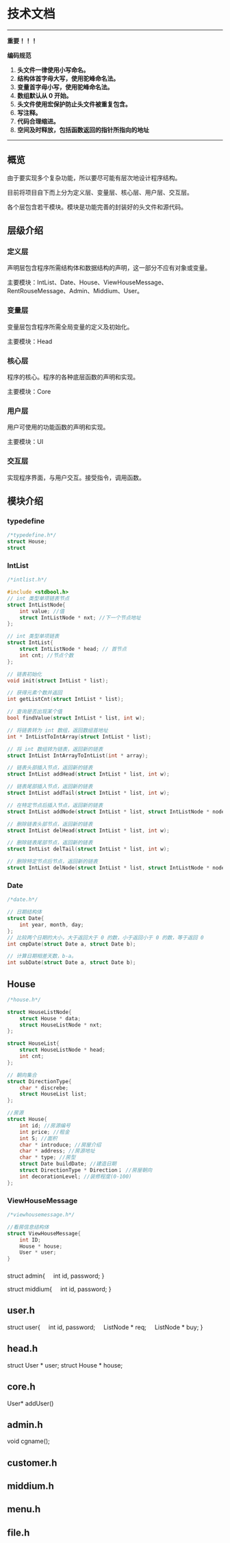 # 技术文档

---
**重要！！！**

**编码规范**

1. **头文件一律使用小写命名。**
2. **结构体首字母大写，使用驼峰命名法。**
3. **变量首字母小写，使用驼峰命名法。**
4. **数组默认从 0 开始。**
5. **头文件使用宏保护防止头文件被重复包含。**
6. **写注释。**
7. **代码合理缩进。**
8. **空间及时释放，包括函数返回的指针所指向的地址**

---

## 概览

由于要实现多个复杂功能，所以要尽可能有层次地设计程序结构。

目前将项目自下而上分为定义层、变量层、核心层、用户层、交互层。

各个层包含若干模块。模块是功能完善的封装好的头文件和源代码。

## 层级介绍

### 定义层

声明层包含程序所需结构体和数据结构的声明，这一部分不应有对象或变量。

主要模块：IntList、Date、House、ViewHouseMessage、RentRouseMessage、Admin、Middium、User。

### 变量层

变量层包含程序所需全局变量的定义及初始化。

主要模块：Head

### 核心层

程序的核心。程序的各种底层函数的声明和实现。

主要模块：Core

### 用户层

用户可使用的功能函数的声明和实现。

主要模块：UI

### 交互层

实现程序界面，与用户交互。接受指令，调用函数。


## 模块介绍

### typedefine

```C
/*typedefine.h*/
struct House;
struct 
```

### IntList


```C
/*intlist.h*/

#include <stdbool.h>
// int 类型单项链表节点
struct IntListNode{
    int value; //值
    struct IntListNode * nxt; //下一个节点地址
};

// int 类型单项链表
struct IntList{
    struct IntListNode * head; // 首节点
    int cnt; //节点个数
};

// 链表初始化
void init(struct IntList * list);

// 获得元素个数并返回
int getListCnt(struct IntList * list);

// 查询是否出现某个值
bool findValue(struct IntList * list, int w);

// 将链表转为 int 数组，返回数组首地址
int * IntListToIntArray(struct IntList * list);

// 将 int 数组转为链表，返回新的链表
struct IntList IntArrayToIntList(int * array);

// 链表头部插入节点，返回新的链表
struct IntList addHead(struct IntList * list, int w);

// 链表尾部插入节点，返回新的链表
struct IntList addTail(struct IntList * list, int w);

// 在特定节点后插入节点，返回新的链表
struct IntList addNode(struct IntList * list, struct IntListNode * node, int w);

// 删除链表头部节点，返回新的链表
struct IntList delHead(struct IntList * list, int w);

// 删除链表尾部节点，返回新的链表
struct IntList delTail(struct IntList * list, int w);

// 删除特定节点后节点，返回新的链表
struct IntList delNode(struct IntList * list, struct IntListNode * node);
```

### Date

```C
/*date.h*/

// 日期结构体
struct Date{
    int year, month, day;
};
// 比较两个日期的大小，大于返回大于 0 的数，小于返回小于 0 的数，等于返回 0
int cmpDate(struct Date a, struct Date b);

// 计算日期相差天数，b-a。
int subDate(struct Date a, struct Date b);
```

## House

```C
/*house.h*/

struct HouseListNode{
    struct House * data;
    struct HouseListNode * nxt;
};

struct HouseList{
    struct HouseListNode * head;
    int cnt;
};

// 朝向集合
struct DirectionType{
    char * discrebe;
    struct HouseList list;
};

//房源
struct House{
    int id; //房源编号
    int price; //租金
    int S; //面积
    char * introduce; //房屋介绍
    char * address; //房源地址
    char * type; //房型
    struct Date buildDate; //建造日期
    struct DirectionType * Direction； //房屋朝向
    int decorationLevel; //装修程度(0-100)
};
```

### ViewHouseMessage

```C
/*viewhousemessage.h*/

//看房信息结构体
struct ViewHouseMessage{
    int ID;
    House * house;
    User * user;
}
```

### 
struct admin{
    int id, password;
}

struct middium{
    int id, password;
}

## user.h

struct user{
    int id, password;
    ListNode * req;
    ListNode * buy;
}

## head.h

struct User * user;
struct House * house;

## core.h

User* addUser()



## admin.h

void cgname();


## customer.h



## middium.h



## menu.h

## file.h

## 